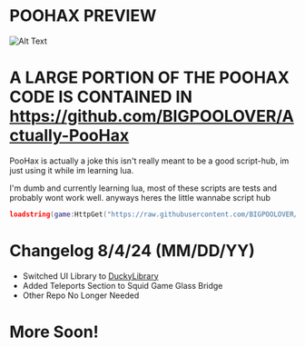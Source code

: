 # POOHAX PREVIEW
![Alt Text](https://github.com/hezzexx/Actually-PooHax/blob/main/ezgif-5-3ecb25d6a7.gif)
# A LARGE PORTION OF THE POOHAX CODE IS CONTAINED IN https://github.com/BIGPOOLOVER/Actually-PooHax
PooHax is actually a joke this isn't really meant to be a good script-hub, im just using it while im learning lua.

I'm dumb and currently learning lua, most of these scripts are tests and probably wont work well.
anyways heres the little wannabe script hub
```lua
loadstring(game:HttpGet("https://raw.githubusercontent.com/BIGPOOLOVER/PooHax/main/loader.lua",true))()
```
# Changelog 8/4/24 (MM/DD/YY)
- Switched UI Library to [DuckyLibrary](https://github.com/bruvzz/ducklibrary/tree/main)
- Added Teleports Section to Squid Game Glass Bridge
- Other Repo No Longer Needed
# More Soon!

